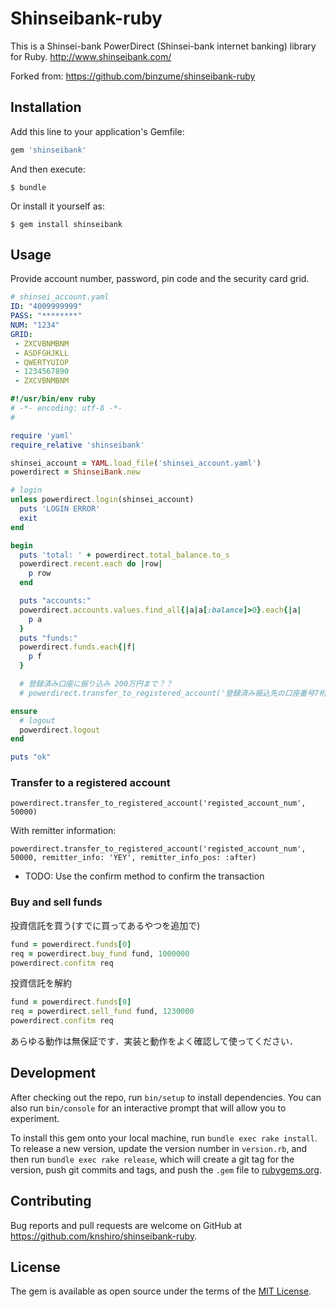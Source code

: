 # Shinseibank-ruby

This is a Shinsei-bank PowerDirect (Shinsei-bank internet banking) library for Ruby.
http://www.shinseibank.com/

Forked from: https://github.com/binzume/shinseibank-ruby

## Installation

Add this line to your application's Gemfile:

```ruby
gem 'shinseibank'
```

And then execute:

    $ bundle

Or install it yourself as:

    $ gem install shinseibank

## Usage

Provide account number, password, pin code and the security card grid.
```yaml
# shinsei_account.yaml
ID: "4009999999"
PASS: "********"
NUM: "1234"
GRID:
 - ZXCVBNMBNM
 - ASDFGHJKLL
 - QWERTYUIOP
 - 1234567890
 - ZXCVBNMBNM
```

```ruby
#!/usr/bin/env ruby
# -*- encoding: utf-8 -*-
#

require 'yaml'
require_relative 'shinseibank'

shinsei_account = YAML.load_file('shinsei_account.yaml')
powerdirect = ShinseiBank.new

# login
unless powerdirect.login(shinsei_account)
  puts 'LOGIN ERROR'
  exit
end

begin
  puts 'total: ' + powerdirect.total_balance.to_s
  powerdirect.recent.each do |row|
    p row
  end

  puts "accounts:"
  powerdirect.accounts.values.find_all{|a|a[:balance]>0}.each{|a|
    p a
  }
  puts "funds:"
  powerdirect.funds.each{|f|
    p f
  }

  # 登録済み口座に振り込み 200万円まで？？
  # powerdirect.transfer_to_registered_account('登録済み振込先の口座番号7桁(仮)', 50000)

ensure
  # logout
  powerdirect.logout
end

puts "ok"
```

### Transfer to a registered account

```
powerdirect.transfer_to_registered_account('registed_account_num', 50000)
```

With remitter information:
```
powerdirect.transfer_to_registered_account('registed_account_num', 50000, remitter_info: 'YEY', remitter_info_pos: :after)
```

- TODO: Use the confirm method to confirm the transaction

### Buy and sell funds

投資信託を買う(すでに買ってあるやつを追加で)

```ruby
fund = powerdirect.funds[0]
req = powerdirect.buy_fund fund, 1000000
powerdirect.confitm req
```

投資信託を解約

```ruby
fund = powerdirect.funds[0]
req = powerdirect.sell_fund fund, 1230000
powerdirect.confitm req
```

あらゆる動作は無保証です．実装と動作をよく確認して使ってください．

## Development

After checking out the repo, run `bin/setup` to install dependencies. You can also run `bin/console` for an interactive prompt that will allow you to experiment.

To install this gem onto your local machine, run `bundle exec rake install`. To release a new version, update the version number in `version.rb`, and then run `bundle exec rake release`, which will create a git tag for the version, push git commits and tags, and push the `.gem` file to [rubygems.org](https://rubygems.org).

## Contributing

Bug reports and pull requests are welcome on GitHub at https://github.com/knshiro/shinseibank-ruby.


## License

The gem is available as open source under the terms of the [MIT License](http://opensource.org/licenses/MIT).

